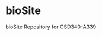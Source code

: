 # bioSite
bioSite Repository for CSD340-A339
<title> 
  <h1>CSD 340 Web Development with HTML and CSS</h1>
  <h2>Contributors</h2>
    <ul>
      <li>Liz Hinz</li>
      <li>Professor Nathan Braun</li>
    </ul>
</title>
